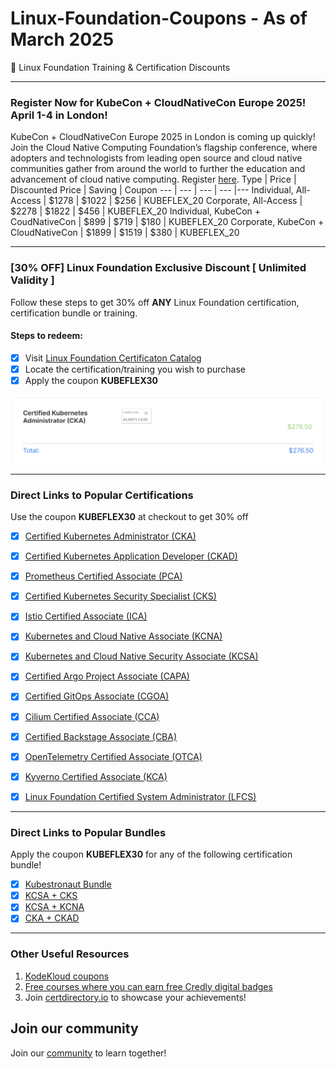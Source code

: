 # Linux-Foundation-Coupons - As of March 2025
🎉 Linux Foundation Training & Certification Discounts

---
### Register Now for KubeCon + CloudNativeCon Europe 2025! April 1-4 in London!
KubeCon + CloudNativeCon Europe 2025 in London is coming up quickly! Join the Cloud Native Computing Foundation’s flagship conference, where adopters and technologists from leading open source and cloud native communities gather from around the world to further the education and advancement of cloud native computing.
Register [here](https://events.linuxfoundation.org/kubecon-cloudnativecon-europe/register/).
Type | Price | Discounted Price | Saving | Coupon 
--- | --- | --- | --- |--- 
Individual, All-Access | $1278 | $1022 | $256 | KUBEFLEX_20
Corporate, All-Access | $2278 | $1822 | $456 | KUBEFLEX_20 
Individual, KubeCon + CoudNativeCon | $899 | $719 | $180 | KUBEFLEX_20 
Corporate, KubeCon + CloudNativeCon | $1899 | $1519 | $380 | KUBEFLEX_20 

---
### [30% OFF] Linux Foundation Exclusive Discount [ Unlimited Validity ]

Follow these steps to get 30% off **ANY** Linux Foundation certification, certification bundle or training.

#### Steps to redeem:
- [x] Visit [Linux Foundation Certificaton Catalog](https://lf.kubeflex.io)
- [x] Locate the certification/training you wish to purchase
- [x] Apply the coupon **KUBEFLEX30**

![Alt text](images/with-coupon-v2.png?raw=true "KUBEFLEX30 Coupon")

---
### Direct Links to Popular Certifications

Use the coupon **KUBEFLEX30** at checkout to get 30% off

- [x] [Certified Kubernetes Administrator (CKA)](https://tidd.ly/3DFkSJP)

- [x] [Certified Kubernetes Application Developer (CKAD)](https://tidd.ly/3DDuXXK)

- [x] [Prometheus Certified Associate (PCA)](https://tidd.ly/426M1i0)

- [x] [Certified Kubernetes Security Specialist (CKS)](https://tidd.ly/4iuILmo)

- [x] [Istio Certified Associate (ICA)](https://tidd.ly/4isMzEG)

- [x] [Kubernetes and Cloud Native Associate (KCNA)](https://tidd.ly/3R6IcDd)

- [x] [Kubernetes and Cloud Native Security Associate (KCSA)](https://tidd.ly/3R9ODWa)

- [x] [Certified Argo Project Associate (CAPA)](https://tidd.ly/3R6IWrZ)

- [x] [Certified GitOps Associate (CGOA)](https://tidd.ly/3DGixye)

- [x] [Cilium Certified Associate (CCA)](https://tidd.ly/422X77M)

- [x] [Certified Backstage Associate (CBA)](https://tidd.ly/4iu6NxX)

- [x] [OpenTelemetry Certified Associate (OTCA)](https://tidd.ly/4kRaAa8)
      
- [x] [Kyverno Certified Associate (KCA)](https://tidd.ly/3DGSBT6)
      
- [x] [Linux Foundation Certified System Administrator (LFCS)](https://tidd.ly/3FEvqcE) 

---
### Direct Links to Popular Bundles

Apply the coupon **KUBEFLEX30** for any of the following certification bundle!
- [x] [Kubestronaut Bundle](https://tidd.ly/4kRb0xa)
- [x] [KCSA + CKS](https://tidd.ly/3FsOhYh)
- [x] [KCSA + KCNA](https://tidd.ly/4bP59V8)
- [x] [CKA + CKAD](https://tidd.ly/424IQYb)

---
### Other Useful Resources

1. [KodeKloud coupons](https://github.com/CloudNativeStudyGroup/KodeKloud-Coupons)
2. [Free courses where you can earn free Credly digital badges](https://github.com/CloudNativeStudyGroup/Free-Credly-Badges)
3. Join [certdirectory.io](https://certdirectory.io) to showcase your achievements! 


## Join our community

Join our [community](https://www.linkedin.com/groups/13092099/) to learn together!
